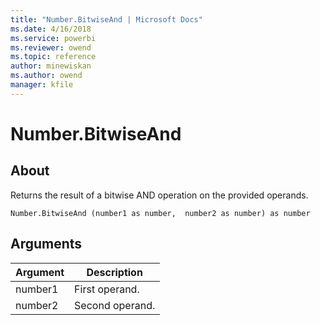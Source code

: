 ```yaml
---
title: "Number.BitwiseAnd | Microsoft Docs"
ms.date: 4/16/2018
ms.service: powerbi
ms.reviewer: owend
ms.topic: reference
author: minewiskan
ms.author: owend
manager: kfile
---
```

# Number.BitwiseAnd

  
## About  
Returns the result of a bitwise AND operation on the provided operands.  
  
```  
Number.BitwiseAnd (number1 as number,  number2 as number) as number  
```  
  
## Arguments  
  
|Argument|Description|  
|------------|---------------|  
|number1|First operand.|  
|number2|Second operand.|  
  
